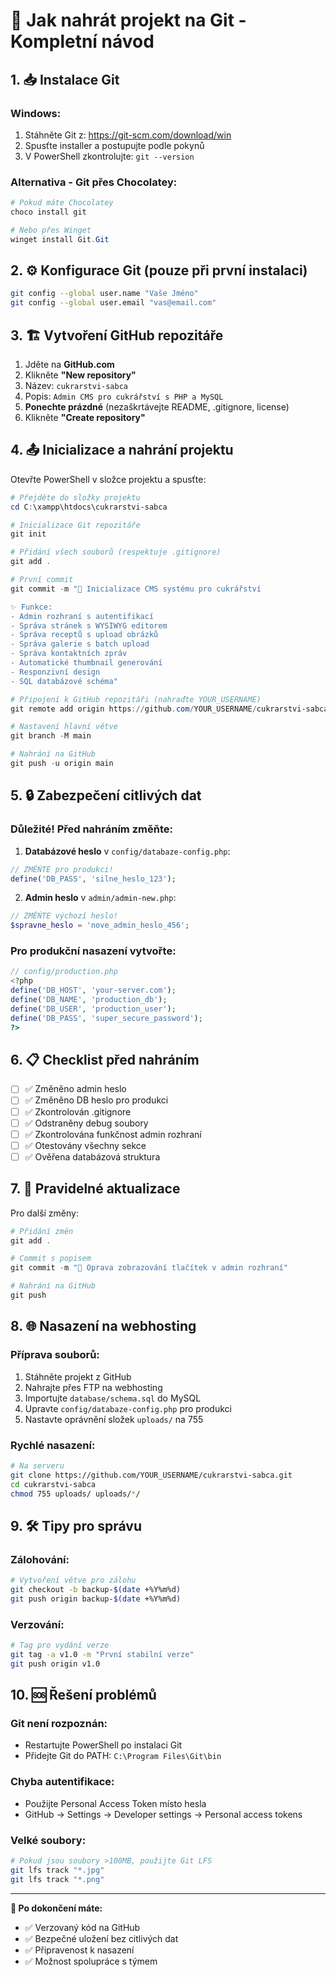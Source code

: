 # 🚀 Jak nahrát projekt na Git - Kompletní návod

## 1. 📥 Instalace Git

### Windows:
1. Stáhněte Git z: https://git-scm.com/download/win
2. Spusťte installer a postupujte podle pokynů
3. V PowerShell zkontrolujte: `git --version`

### Alternativa - Git přes Chocolatey:
```powershell
# Pokud máte Chocolatey
choco install git

# Nebo přes Winget
winget install Git.Git
```

## 2. ⚙️ Konfigurace Git (pouze při první instalaci)

```bash
git config --global user.name "Vaše Jméno"
git config --global user.email "vas@email.com"
```

## 3. 🏗️ Vytvoření GitHub repozitáře

1. Jděte na **GitHub.com**
2. Klikněte **"New repository"**
3. Název: `cukrarstvi-sabca`
4. Popis: `Admin CMS pro cukrářství s PHP a MySQL`
5. **Ponechte prázdné** (nezaškrtávejte README, .gitignore, license)
6. Klikněte **"Create repository"**

## 4. 📤 Inicializace a nahrání projektu

Otevřte PowerShell v složce projektu a spusťte:

```powershell
# Přejděte do složky projektu
cd C:\xampp\htdocs\cukrarstvi-sabca

# Inicializace Git repozitáře
git init

# Přidání všech souborů (respektuje .gitignore)
git add .

# První commit
git commit -m "🎉 Inicializace CMS systému pro cukrářství

✨ Funkce:
- Admin rozhraní s autentifikací
- Správa stránek s WYSIWYG editorem
- Správa receptů s upload obrázků
- Správa galerie s batch upload
- Správa kontaktních zpráv
- Automatické thumbnail generování
- Responzivní design
- SQL databázové schéma"

# Připojení k GitHub repozitáři (nahraďte YOUR_USERNAME)
git remote add origin https://github.com/YOUR_USERNAME/cukrarstvi-sabca.git

# Nastavení hlavní větve
git branch -M main

# Nahrání na GitHub
git push -u origin main
```

## 5. 🔒 Zabezpečení citlivých dat

### Důležité! Před nahráním změňte:

1. **Databázové heslo** v `config/databaze-config.php`:
```php
// ZMĚŇTE pro produkci!
define('DB_PASS', 'silne_heslo_123');
```

2. **Admin heslo** v `admin/admin-new.php`:
```php
// ZMĚŇTE výchozí heslo!
$spravne_heslo = 'nove_admin_heslo_456';
```

### Pro produkční nasazení vytvořte:
```php
// config/production.php
<?php
define('DB_HOST', 'your-server.com');
define('DB_NAME', 'production_db');
define('DB_USER', 'production_user');
define('DB_PASS', 'super_secure_password');
?>
```

## 6. 📋 Checklist před nahráním

- [ ] ✅ Změněno admin heslo
- [ ] ✅ Změněno DB heslo pro produkci
- [ ] ✅ Zkontrolován .gitignore
- [ ] ✅ Odstraněny debug soubory
- [ ] ✅ Zkontrolována funkčnost admin rozhraní
- [ ] ✅ Otestovány všechny sekce
- [ ] ✅ Ověřena databázová struktura

## 7. 🔄 Pravidelné aktualizace

Pro další změny:
```powershell
# Přidání změn
git add .

# Commit s popisem
git commit -m "🔧 Oprava zobrazování tlačítek v admin rozhraní"

# Nahrání na GitHub
git push
```

## 8. 🌐 Nasazení na webhosting

### Příprava souborů:
1. Stáhněte projekt z GitHub
2. Nahrajte přes FTP na webhosting
3. Importujte `database/schema.sql` do MySQL
4. Upravte `config/databaze-config.php` pro produkci
5. Nastavte oprávnění složek `uploads/` na 755

### Rychlé nasazení:
```bash
# Na serveru
git clone https://github.com/YOUR_USERNAME/cukrarstvi-sabca.git
cd cukrarstvi-sabca
chmod 755 uploads/ uploads/*/ 
```

## 9. 🛠️ Tipy pro správu

### Zálohování:
```bash
# Vytvoření větve pro zálohu
git checkout -b backup-$(date +%Y%m%d)
git push origin backup-$(date +%Y%m%d)
```

### Verzování:
```bash
# Tag pro vydání verze
git tag -a v1.0 -m "První stabilní verze"
git push origin v1.0
```

## 10. 🆘 Řešení problémů

### Git není rozpoznán:
- Restartujte PowerShell po instalaci Git
- Přidejte Git do PATH: `C:\Program Files\Git\bin`

### Chyba autentifikace:
- Použijte Personal Access Token místo hesla
- GitHub → Settings → Developer settings → Personal access tokens

### Velké soubory:
```bash
# Pokud jsou soubory >100MB, použijte Git LFS
git lfs track "*.jpg"
git lfs track "*.png"
```

---

**🎯 Po dokončení máte:**
- ✅ Verzovaný kód na GitHub
- ✅ Bezpečné uložení bez citlivých dat  
- ✅ Připravenost k nasazení
- ✅ Možnost spolupráce s týmem